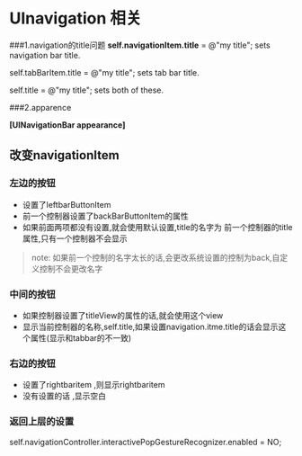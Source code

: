 # UInavigation 相关

###1.navigation的title问题
**self.navigationItem.title**
 = @"my title"; sets navigation bar title.

self.tabBarItem.title
 = @"my title"; sets tab bar title.

self.title
 = @"my title"; sets both of these.
 
 
###2.apparence 

**[UINavigationBar appearance]**

## 改变navigationItem

### 左边的按钮

* 设置了leftbarButtonItem
* 前一个控制器设置了backBarButtonItem的属性
* 如果前面两项都没有设置,就会使用默认设置,title的名字为 前一个控制器的title属性,只有一个控制器不会显示
> note: 如果前一个控制的名字太长的话,会更改系统设置的控制为back,自定义控制不会更改名字

### 中间的按钮

* 如果控制器设置了titleView的属性的话,就会使用这个view
* 显示当前控制器的名称,self.title,如果设置navigation.itme.title的话会显示这个属性(显示和tabbar的不一致)

### 右边的按钮

* 设置了rightbaritem ,则显示rightbaritem
* 没有设置的话 ,显示空白



### 返回上层的设置

self.navigationController.interactivePopGestureRecognizer.enabled = NO;